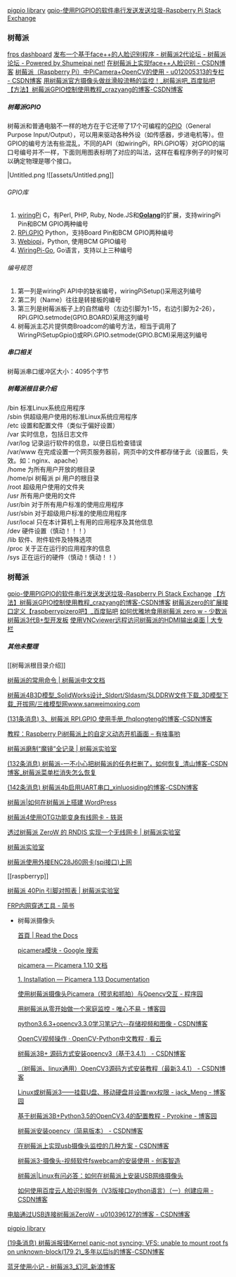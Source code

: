 [pigpio library](http://abyz.me.uk/rpi/pigpio/python.html#offset)
[gpio-使用PIGPIO的软件串行发送发送垃圾-Raspberry Pi Stack Exchange](https://raspberrypi.stackexchange.com/questions/62578/software-serial-send-with-pigpio-sending-garbage)
### 树莓派
[frps dashboard](http://106.14.161.147:8000/static/#/proxies/tcp)
[发布一个基于face++的人脸识别程序 - 树莓派2代论坛 - 树莓派论坛 - Powered by Shumeipai net!](http://www.shumeipai.net/thread-27793-1-1.html?_dsign=0b98ee10)
[在树莓派上实现face++人脸识别 - CSDN博客](http://blog.csdn.net/obuzuopiqi/article/details/54428433)
[树莓派（Raspberry Pi）中PiCamera+OpenCV的使用 - u012005313的专栏 - CSDN博客](http://blog.csdn.net/u012005313/article/details/70244747)
[用树莓派官方摄像头做丝滑般流畅的监控！_树莓派吧_百度贴吧](http://tieba.baidu.com/p/3981484977)
[【方法】树莓派GPIO控制使用教程_crazyang的博客-CSDN博客](https://blog.csdn.net/yzy_1996/article/details/83756357)

##### 树莓派GPIO
树莓派和普通电脑不一样的地方在于它还带了17个可编程的[GPIO](http://en.wikipedia.org/wiki/General_Purpose_Input/Output)（General Purpose Input/Output），可以用来驱动各种外设（如传感器，步进电机等）。但GPIO的编号方法有些混乱，不同的API（如wiringPi，RPi.GPIO等）对GPIO的端口号编号并不一样，下面则用图表标明了对应的叫法，这样在看程序例子的时候可以确定物理是哪个接口。

  
|Untitled.png
![[assets/Untitled.png]]

###### GPIO库

1. [wiringPi](https://github.com/WiringPi/WiringPi) C，有Perl, PHP, Ruby, Node.JS和[**Golang**](http://github.com/hugozhu/rpi)的扩展，支持wiringPi Pin和BCM GPIO两种编号
2. [RPi.GPIO](https://pypi.python.org/pypi/RPi.GPIO) Python，支持Board Pin和BCM GPIO两种编号
3. [Webiopi](http://code.google.com/p/webiopi/)，Python, 使用BCM GPIO编号
4. [WiringPi-Go](http://github.com/hugozhu/rpi), Go语言，支持以上三种编号

###### 编号规范

1. 第一列是wiringPi API中的缺省编号，wiringPiSetup()采用这列编号
2. 第二列（Name）往往是转接板的编号
3. 第三列是树莓派板子上的自然编号（左边引脚为1-15，右边引脚为2-26），RPi.GPIO.setmode(GPIO.BOARD)采用这列编号
4. 树莓派主芯片提供商Broadcom的编号方法，相当于调用了WiringPiSetupGpio()或RPi.GPIO.setmode(GPIO.BCM)采用这列编号

##### 串口相关
树莓派串口缓冲区大小：4095个字节



##### 树莓派根目录介绍
/bin 标准Linux系统应用程序  
/sbin 供超级用户使用的标准Linux系统应用程序  
/etc 设置和配置文件（类似于偏好设置）  
/var 实时信息，包括日志文件  
/var/log 记录运行软件的信息，以便日后检查错误  
/var/www 在完成设置一个网页服务器前，网页中的文件都存储于此（设置后，失效。如：nginx、apache）  
/home 为所有用户开放的根目录  
/home/pi 树莓派 pi 用户的根目录  
/root 超级用户使用的文件夹  
/usr 所有用户使用的文件  
/usr/bin 对于所有用户标准的使用应用程序  
/usr/sbin 对于超级用户标准的使用应用程序  
/usr/local 只在本计算机上有用的应用程序及其他信息  
/dev 硬件设置（慎动！！！）  
/lib 软件、附件软件及特殊选项  
/proc 关于正在运行的应用程序的信息  
/sys 正在运行的硬件（慎动！慎动！！）

### 树莓派
[gpio-使用PIGPIO的软件串行发送发送垃圾-Raspberry Pi Stack Exchange](https://raspberrypi.stackexchange.com/questions/62578/software-serial-send-with-pigpio-sending-garbage)
[【方法】树莓派GPIO控制使用教程_crazyang的博客-CSDN博客](https://blog.csdn.net/yzy_1996/article/details/83756357)
[树莓派zero的扩展接口定义【raspberrypizero吧】_百度贴吧](https://tieba.baidu.com/p/4324911207?red_tag=3582476326)
[如何优雅地食用树莓派 zero w - 少数派](https://sspai.com/post/40086)
[树莓派3代B+型开发板](https://www.yahboom.com/study/raspberry3B+)
[使用VNCviewer远程访问树莓派的HDMI输出桌面 | 大专栏](https://www.dazhuanlan.com/2020/03/20/5e74864103211/)
##### 其他未整理

[[树莓派根目录介绍]]

[树莓派的常用命令 | 树莓派中文文档](https://www.lxx1.com/pi/basis/commmand.html#sudo-%E4%BB%A5root%E6%9D%83%E9%99%90%E6%89%A7%E8%A1%8C)

[树莓派4B3D模型_SolidWorks设计_Sldprt/Sldasm/SLDDRW文件下载_3D模型下载_开拔网/三维模型网www.sanweimoxing.com](http://www.sanweimoxing.com/tuzhi/201912/36935.html#ad-image-0)

[(131条消息) 3、树莓派 RPI.GPIO 使用手册_fhqlongteng的博客-CSDN博客](https://blog.csdn.net/fhqlongteng/article/details/80395059)

[教程：Raspberry Pi树莓派上的自定义动态开机画面 – 有啥事哟](http://www.soxitoday.com/hardware/raspberrypi/0ed49e937c/)

[树莓派磨制“魔镜”全记录 | 树莓派实验室](https://shumeipai.nxez.com/2015/04/08/make-magic-mirror-with-raspberry-pi.html)

[(132条消息) 树莓派-一不小心把树莓派的任务栏删了，如何恢复_清山博客-CSDN博客_树莓派菜单栏消失怎么恢复](https://blog.csdn.net/a497785609/article/details/77817714)

[(142条消息) 树莓派4b启用UART串口_xinluosiding的博客-CSDN博客](https://blog.csdn.net/xinluosiding/article/details/109786923)

[树莓派|如何在树莓派上搭建 WordPress](https://linux.cn/article-10208-1.html?pr)

[树莓派4使用OTG功能变身有线网卡 - 轶哥](https://www.wyr.me/post/620)

[透过树莓派 ZeroW 的 RNDIS 实现一个无线网卡 | 树莓派实验室](https://shumeipai.nxez.com/2019/12/03/wireless-network-card-with-raspberry-pi-zerow-rndis.html?variant=zh-tw)

[树莓派实验室](http://shumeipai.nxez.com/)

[树莓派使用外接ENC28J60网卡(spi接口)上网](http://www.tongxinmao.com/Article/Detail/id/248)

[[raspberryp]]

[树莓派 40Pin 引脚对照表 | 树莓派实验室](http://shumeipai.nxez.com/raspberry-pi-pins-version-40)

[FRP内网穿透工具 - 简书](https://www.jianshu.com/p/c0d7cb4cb00f)

- 树莓派摄像头
    
    [首頁 | Read the Docs](https://readthedocs.org/)
    
    [picamera模块 - Google 搜索](https://www.google.com.hk/search?newwindow=1&safe=strict&ei=H4egW7NQjLrxBZLanrAJ&q=picamera%E6%A8%A1%E5%9D%97&oq=picamera%E6%A8%A1%E5%9D%97&gs_l=psy-ab.3...67679.71691.0.73433.14.13.0.0.0.0.562.1830.0j4j1j0j1j1.7.0....0...1c.1j4.64.psy-ab..7.6.1266...0j0i67k1j0i30k1j0i12k1.0.Jptrl63F8sk)
    
    [picamera — Picamera 1.10 文档](https://picamera-zh-cn.readthedocs.io/zh/latest/)
    
    [1. Installation — Picamera 1.13 Documentation](https://picamera.readthedocs.io/en/release-1.13/install.html)
    
    [使用树莓派摄像头Picamera（预览和抓拍）与Opencv交互 - 程序园](http://www.voidcn.com/article/p-agezingc-dw.html)
    
    [用树莓派从零开始做一个家庭监控 - 唯心不易 - 博客园](https://www.cnblogs.com/chuxiuhong/p/6196268.html)
    
    [python3.6.3+opencv3.3.0学习笔记六--存储视频和图像 - CSDN博客](https://blog.csdn.net/m0_37606112/article/details/78289802)
    
    [OpenCV视频操作 · OpenCV-Python中文教程 · 看云](https://www.kancloud.cn/aollo/aolloopencv/260405)
    
    [树莓派3B+ 源码方式安装opencv3（基于3.4.1） - CSDN博客](https://blog.csdn.net/Fighting_Boom/article/details/82215362)
    
    [（树莓派、linux通用）OpenCV3源码方式安装教程（最新3.4.1） - CSDN博客](https://blog.csdn.net/leaves_joe/article/details/67656340)
    
    [Linux或树莓派3——挂载U盘、移动硬盘并设置rwx权限 - jack_Meng - 博客园](http://www.cnblogs.com/mq0036/p/9343862.html)
    
    [基于树莓派3B+Python3.5的OpenCV3.4的配置教程 - Pyrokine - 博客园](https://www.cnblogs.com/Pyrokine/p/8921285.html)
    
    [树莓派安装opencv（简易版本） - CSDN博客](https://blog.csdn.net/weixin_33974429/article/details/82145202)
    
    [在树莓派上实现usb摄像头监控的几种方案 - CSDN博客](https://blog.csdn.net/secho1997/article/details/53495336)
    
    [树莓派3-摄像头-视频软件fswebcam的安装使用 - 创客智造](https://www.ncnynl.com/archives/201607/266.html)
    
    [树莓派|Linux有问必答：如何在树莓派上安装USB网络摄像头](https://linux.cn/article-5312-1.html)
    
    [如何使用百度云人脸识别服务（V3版接口python语言）（一）创建应用 - CSDN博客](https://blog.csdn.net/qq_40821981/article/details/81625004)
    

[电脑通过USB连接树莓派ZeroW - u010396127的博客 - CSDN博客](https://blog.csdn.net/u010396127/article/details/82943258)

[pigpio library](http://abyz.me.uk/rpi/pigpio/python.html#offset)

[(19条消息) 树莓派报错Kernel panic-not syncing: VFS: unable to mount root fs on unknown-block(179,2)_多年以后ls的博客-CSDN博客](https://blog.csdn.net/qq_37082966/article/details/110231836)

[蓝牙使用小记 - 树莓派3_幻河_新浪博客](http://blog.sina.com.cn/s/blog_6b2252130102wqi7.html)